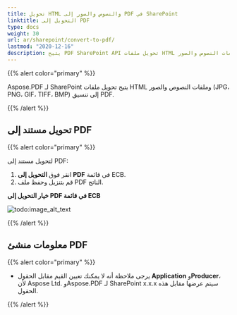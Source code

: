 ```yaml
---
title: تحويل HTML والنصوص والصور إلى PDF في SharePoint
linktitle: التحويل إلى PDF
type: docs
weight: 30
url: ar/sharepoint/convert-to-pdf/
lastmod: "2020-12-16"
description: يتيح PDF SharePoint API تحويل ملفات HTML وملفات النصوص والصور (JPG، PNG، GIF، TIFF، BMP) إلى تنسيق PDF.
---
```


{{% alert color="primary" %}}

Aspose.PDF لـ SharePoint يتيح تحويل ملفات HTML وملفات النصوص والصور (JPG، PNG، GIF، TIFF، BMP) إلى تنسيق PDF.

{{% /alert %}}


## **تحويل مستند إلى PDF**

{{% alert color="primary" %}}

لتحويل مستند إلى PDF:

1. انقر فوق **التحويل إلى PDF** في قائمة ECB.
1. قم بتنزيل وحفظ ملف PDF الناتج.

**خيار التحويل إلى PDF في قائمة ECB**

![todo:image_alt_text](convert-to-pdf_1.jpg)

{{% /alert %}}

## **معلومات منشئ PDF**

{{% alert color="primary" %}}

- يرجى ملاحظة أنه لا يمكنك تعيين القيم مقابل الحقول **Application** و**Producer**، لأن Aspose Ltd. وAspose.PDF لـ SharePoint x.x.x سيتم عرضها مقابل هذه الحقول.

{{% /alert %}}